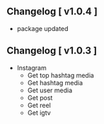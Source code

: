 ## Changelog [ v1.0.4 ]
+ package updated

## Changelog [ v1.0.3 ]

+ Instagram 
    + Get top hashtag media
    + Get hashtag media
    + Get user media
    + Get post
    + Get reel
    + Get igtv
